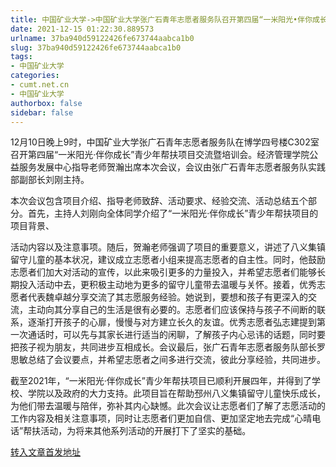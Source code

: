 ```yaml
---
title: 中国矿业大学->中国矿业大学张广石青年志愿者服务队召开第四届“一米阳光•伴你成长”青少年帮扶项目交流暨培训会 | cumt.net.cn
date: 2021-12-15 01:22:30.889573
urlname: 37ba940d59122426fe673744aabca1b0
slug: 37ba940d59122426fe673744aabca1b0
tags: 
- 中国矿业大学
categories:
- cumt.net.cn
- 中国矿业大学
authorbox: false
sidebar: false
---
```

12月10日晚上9时，中国矿业大学张广石青年志愿者服务队在博学四号楼C302室召开第四届“一米阳光·伴你成长”青少年帮扶项目交流暨培训会。经济管理学院公益服务发展中心指导老师贺瀚出席本次会议，会议由张广石青年志愿者服务队实践部副部长刘刚主持。

本次会议包含项目介绍、指导老师致辞、活动要求、经验交流、活动总结五个部分。首先，主持人刘刚向全体同学介绍了“一米阳光·伴你成长”青少年帮扶项目的项目背景、
<!--more-->
活动内容以及注意事项。随后，贺瀚老师强调了项目的重要意义，讲述了八义集镇留守儿童的基本状况，建议成立志愿者小组来提高志愿者的自主性。同时，他鼓励志愿者们加大对活动的宣传，以此来吸引更多的力量投入，并希望志愿者们能够长期投入活动中去，更积极主动地为更多的留守儿童带去温暖与关怀。接着，优秀志愿者代表魏卓越分享交流了其志愿服务经验。她说到，要想和孩子有更深入的交流，主动向其分享自己的生活是很有必要的。志愿者们应该保持与孩子不间断的联系，逐渐打开孩子的心扉，慢慢与对方建立长久的友谊。优秀志愿者弘志建提到第一次通话时，可以先与其家长进行适当的闲聊，了解孩子内心忌讳的话题，同时要把孩子视为朋友，共同进步互相成长。会议最后，张广石青年志愿者服务队部长罗思敏总结了会议要点，并希望志愿者之间多进行交流，彼此分享经验，共同进步。

截至2021年，“一米阳光·伴你成长”青少年帮扶项目已顺利开展四年，并得到了学校、学院以及政府的大力支持。此项目旨在帮助邳州八义集镇留守儿童快乐成长，为他们带去温暖与陪伴，弥补其内心缺憾。此次会议让志愿者们了解了志愿活动的工作内容及相关注意事项，同时让志愿者们更加自信、更加坚定地去完成“心晴电话”帮扶活动，为将来其他系列活动的开展打下了坚实的基础。



[转入文章首发地址](http://xwzx.cumt.edu.cn/5d/8f/c523a613775/page.htm)